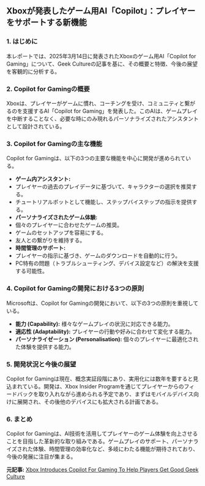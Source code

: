 ## Xboxが発表したゲーム用AI「Copilot」：プレイヤーをサポートする新機能

### 1. はじめに

本レポートでは、2025年3月14日に発表されたXboxのゲーム用AI「Copilot for Gaming」について、Geek Cultureの記事を基に、その概要と特徴、今後の展望を客観的に分析する。

### 2. Copilot for Gamingの概要

Xboxは、プレイヤーがゲームに慣れ、コーチングを受け、コミュニティと繋がるのを支援するAI「Copilot for Gaming」を発表した。このAIは、ゲームプレイを中断することなく、必要な時にのみ現れるパーソナライズされたアシスタントとして設計されている。

### 3. Copilot for Gamingの主な機能

Copilot for Gamingは、以下の3つの主要な機能を中心に開発が進められている。

* **ゲーム内アシスタント:**
 * プレイヤーの過去のプレイデータに基づいて、キャラクターの選択を推奨する。
 * チュートリアルボットとして機能し、ステップバイステップの指示を提供する。
* **パーソナライズされたゲーム体験:**
 * 個々のプレイヤーに合わせたゲームの推奨。
 * ゲームのセットアップを容易にする。
 * 友人との繋がりを維持する。
* **時間管理のサポート:**
 * プレイヤーの指示に基づき、ゲームのダウンロードを自動的に行う。
 * PC特有の問題（トラブルシューティング、デバイス設定など）の解決を支援する可能性。

### 4. Copilot for Gamingの開発における3つの原則

Microsoftは、Copilot for Gamingの開発において、以下の3つの原則を重視している。

* **能力 (Capability):** 様々なゲームプレイの状況に対応できる能力。
* **適応性 (Adaptability):** プレイヤーの行動や好みに合わせて変化する能力。
* **パーソナライゼーション (Personalisation):** 個々のプレイヤーに最適化された体験を提供する能力。

### 5. 開発状況と今後の展望

Copilot for Gamingは現在、概念実証段階にあり、実用化には数年を要すると見込まれている。開発は、Xbox Insider Programを通じてプレイヤーからのフィードバックを取り入れながら進められる予定であり、まずはモバイルデバイス向けに展開され、その後他のデバイスにも拡大される計画である。

### 6. まとめ

Copilot for Gamingは、AI技術を活用してプレイヤーのゲーム体験を向上させることを目指した革新的な取り組みである。ゲームプレイのサポート、パーソナライズされた体験、時間管理の効率化など、多岐にわたる機能が期待されており、今後の発展に注目が集まる。



**元記事:** [Xbox Introduces Copilot For Gaming To Help Players Get Good Geek Culture](https://geekculture.co/xbox-introduces-copilot-for-gaming-to-help-players-get-good/)